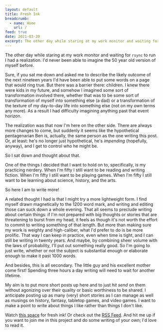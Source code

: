 ```yaml
---
layout: default
title: Fresh Ink
breadcrumb:
  - name: Home
    url: /
feed: true
date: 2021-03-20
excerpt: The other day while staring at my work monitor and waiting for rsync to run I had a realization. 
---
```

The other day while staring at my work monitor and waiting for `rsync` to run I had a realization. I'd never been able to imagine the 50 year old version of myself before.

Sure, if you sat me down and asked me to describe the likely outcome of the next nineteen years I'd have been able to put some words on a page that would ring true. But there was a barrier there: children. I knew there were kids in my future, and somehow I imagined some sort of transformation involved there, whether that was to be some sort of transformation of myself into something else (a dad) or a transformation of the texture of my day-to-day life into something else (not on my own terms any more). As a result I had difficulty imagining anything past that event horizon.

The realization was that now I'm here on the other side. There are always more changes to come, but suddenly it seems like the hypothetical pentagenarian Ben is, actually, the same person as the one writing this post. Or, at least: he's no longer just hypothetical, he's _impending_ (hopefully, anyway), and I get to control who he might be.

So I sat down and thought about that.

One of the things I decided that I want to hold on to, specifically, is my practicing nerdery. When I'm fifty I still want to be reading and writing fiction. When I'm fifty I still want to be playing games. When I'm fifty I still want to be learning about science, history, and the arts.

So here I am to write more!

A related thought I had is that I might try a more lightweight form. I find myself drawn magnetically to the 1200 word mark, and writing and editing those can suck down a whole evening. That all seems to preclude writing about certain things: if I'm not prepared with big thoughts or stories that are threatening to burst from my head, it feels as though it's not worth the effort to commit to writing something of that length. But more than making sure my work is weighty and high-caliber, what I'd prefer to do is be more prolific. That way I can keep in practice, even when time is tight, and I can still be writing in twenty years. And maybe, by combining sheer volume with the laws of probability, I'll put out something really good. So I'm going to just write, whether or not the subject is substantial enough or elaborate enough to make it past 1000 words.

And besides, this is all secondary. The little guy and his excellent mother come first! Spending three hours a day writing will need to wait for another lifetime.

My aim is to put more short posts up here and to just _hit send_ on them without agonizing over their quality or basic worthiness to be shared. I anticipate posting up as many (very) short stories as I can manage as well as musings on history, fantasy, tabletop games, and video games. I want to make a point to write about things I like rather than things I don't like.

Watch [this space](/) for fresh ink! Or check out the [RSS Feed](/feed.xml). And hit me up if you want to join me in this project and do some writing of your own; I'd love to read it.
